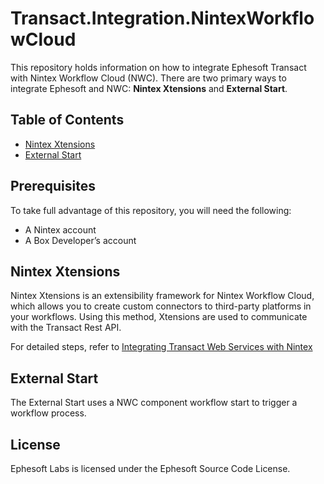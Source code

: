 # Transact.Integration.NintexWorkflowCloud

This repository holds information on how to integrate Ephesoft Transact with Nintex Workflow Cloud (NWC). There are two primary ways to integrate Ephesoft and NWC: **Nintex Xtensions** and **External Start**.

## Table of Contents

- [Nintex Xtensions](#nintex-xtensions)
- [External Start](#external-start)

## Prerequisites

To take full advantage of this repository, you will need the following:
- A Nintex account
- A Box Developer’s account

## Nintex Xtensions

Nintex Xtensions is an extensibility framework for Nintex Workflow Cloud, which allows you to create custom connectors to third-party platforms in your workflows. Using this method, Xtensions are used to communicate with the Transact Rest API.

For detailed steps, refer to [Integrating Transact Web Services with Nintex](https://ephesoft.com/docs/products/transact/developers/web-services-api/web-services-integrating-nintex/)

## External Start

The External Start uses a NWC component workflow start to trigger a workflow process.

## License

Ephesoft Labs is licensed under the Ephesoft Source Code License.

